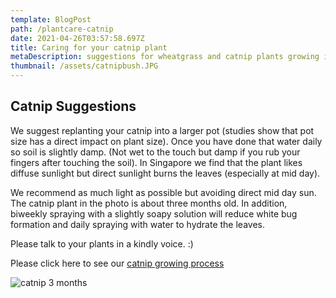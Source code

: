 ```yaml
---
template: BlogPost
path: /plantcare-catnip
date: 2021-04-26T03:57:58.697Z
title: Caring for your catnip plant
metaDescription: suggestions for wheatgrass and catnip plants growing in singapore
thumbnail: /assets/catnipbush.JPG
---
```

## Catnip Suggestions

We suggest replanting your catnip into a larger pot (studies show that pot size has a  direct impact on plant size).  Once you have done that water daily so soil is slightly damp. (Not wet to the touch but damp if you rub your fingers after touching the soil). In Singapore we find that the plant likes diffuse sunlight but direct sunlight burns the leaves (especially at mid day). 

We recommend as much light as possible but avoiding direct mid day sun.  The catnip plant in the photo is about three months old.  In addition, biweekly spraying with a slightly soapy solution will reduce white bug formation and daily spraying with water to hydrate the leaves.

Please talk to your plants in a kindly voice.  :)

Please click here to see our [catnip growing process](/assets/Catnip_plant_growing.pdf)

![catnip 3 months](/assets/catnipbush.JPG "catnip at 3 months in age")
